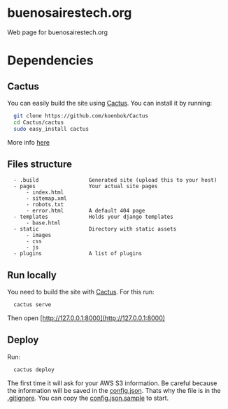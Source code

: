 # buenosairestech.org

Web page for buenosairestech.org

# Dependencies

## Cactus

You can easily build the site using [Cactus](https://github.com/koenbok/Cactus). You can install it by running:

```bash
  git clone https://github.com/koenbok/Cactus
  cd Cactus/cactus
  sudo easy_install cactus
```

More info [here](https://github.com/koenbok/Cactus)

## Files structure

```
  - .build                Generated site (upload this to your host)
  - pages                 Your actual site pages
      - index.html
      - sitemap.xml
      - robots.txt
      - error.html        A default 404 page
  - templates             Holds your django templates
      - base.html
  - static                Directory with static assets
      - images
      - css
      - js
  - plugins               A list of plugins
```

## Run locally

You need to build the site with [Cactus](https://github.com/koenbok/Cactus). For this run:

```bash
  cactus serve
```

Then open [http://127.0.0.1:8000](http://127.0.0.1:8000)

## Deploy

Run:

```bash
  cactus deploy
```

The first time it will ask for your AWS S3 information. Be careful because the information will be saved in the [config.json](config.json). Thats why the file is in the [.gitignore](.gitignore). You can copy the [config.json.sample](config.json.sample) to start.


